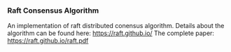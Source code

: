 ### Raft Consensus Algorithm
An implementation of raft distributed conensus algorithm. Details about the algorithm can be found here: https://raft.github.io/
The complete paper: https://raft.github.io/raft.pdf

